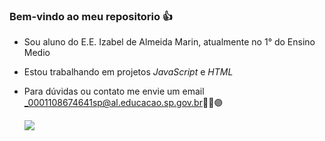 ### Bem-vindo ao meu repositorio 👍

- Sou aluno do E.E. Izabel de Almeida Marin, atualmente no 1° do Ensino Medio
- Estou trabalhando em projetos *JavaScript* e *HTML*
- Para dúvidas ou contato me envie um email _0001108674641sp@al.educacao.sp.gov.br🔵🔴🟣

  ![](https://media1.tenor.com/m/zMNqHoPbtvsAAAAC/interested-confused.gif) 
